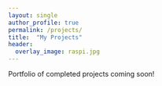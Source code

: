 ```yaml
---
layout: single
author_profile: true
permalink: /projects/
title:  "My Projects"
header:
  overlay_image: raspi.jpg
---
```


Portfolio of completed projects coming soon!
